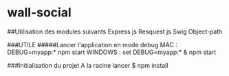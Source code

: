 # wall-social

##Utilisation des modules suivants
Express js
Resquest js
Swig
Object-path

###UTILE
#####Lancer l'application en mode debug
MAC : DEBUG=myapp:* npm start
WINDOWS : set DEBUG=myapp:* & npm start

###Initialisation du projet
A la racine lancer $ npm install

